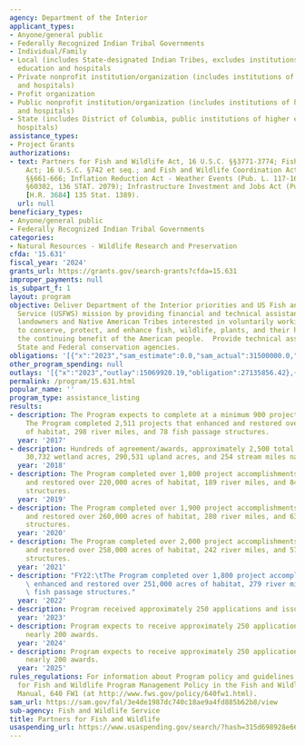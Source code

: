 ```yaml
---
agency: Department of the Interior
applicant_types:
- Anyone/general public
- Federally Recognized Indian Tribal Governments
- Individual/Family
- Local (includes State-designated Indian Tribes, excludes institutions of higher
  education and hospitals
- Private nonprofit institution/organization (includes institutions of higher education
  and hospitals)
- Profit organization
- Public nonprofit institution/organization (includes institutions of higher education
  and hospitals)
- State (includes District of Columbia, public institutions of higher education and
  hospitals)
assistance_types:
- Project Grants
authorizations:
- text: Partners for Fish and Wildlife Act, 16 U.S.C. §§3771-3774; Fish and Wildlife
    Act; 16 U.S.C. §742 et seq.; and Fish and Wildlife Coordination Act, 16 U.S.C.
    §§661-666; Inflation Reduction Act - Weather Events (Pub. L. 117-169 [H.R. 5376],
    §60302, 136 STAT. 2079); Infrastructure Investment and Jobs Act (Pub. L. 117-58
    [H.R. 3684] 135 Stat. 1389).
  url: null
beneficiary_types:
- Anyone/general public
- Federally Recognized Indian Tribal Governments
categories:
- Natural Resources - Wildlife Research and Preservation
cfda: '15.631'
fiscal_year: '2024'
grants_url: https://grants.gov/search-grants?cfda=15.631
improper_payments: null
is_subpart_f: 1
layout: program
objective: Deliver Department of the Interior priorities and US Fish and Wildlife
  Service (USFWS) mission by providing financial and technical assistance to private
  landowners and Native American Tribes interested in voluntarily working with USFWS
  to conserve, protect, and enhance fish, wildlife, plants, and their habitats for
  the continuing benefit of the American people.  Provide technical assistance to
  State and Federal conservation agencies.
obligations: '[{"x":"2023","sam_estimate":0.0,"sam_actual":31500000.0,"usa_spending_actual":31531999.86},{"x":"2024","sam_estimate":0.0,"sam_actual":15000000.0,"usa_spending_actual":28536883.03},{"x":"2025","sam_estimate":0.0,"sam_actual":15000000.0,"usa_spending_actual":17761921.61}]'
other_program_spending: null
outlays: '[{"x":"2023","outlay":15069920.19,"obligation":27135856.42},{"x":"2024","outlay":5564238.98,"obligation":24051382.18},{"x":"2025","outlay":2153298.4,"obligation":12946143.73}]'
permalink: /program/15.631.html
popular_name: ''
program_type: assistance_listing
results:
- description: The Program expects to complete at a minimum 900 project accomplishments.
    The Program completed 2,511 projects that enhanced and restored over 200,000 acres
    of habitat, 298 river miles, and 78 fish passage structures.
  year: '2017'
- description: Hundreds of agreement/awards, approximately 2,500 total accomplishments,
    30,732 wetland acres, 290,531 upland acres, and 254 stream miles nationwide
  year: '2018'
- description: The Program completed over 1,800 project accomplishments that enhanced
    and restored over 220,000 acres of habitat, 189 river miles, and 84 fish passage
    structures.
  year: '2019'
- description: The Program completed over 1,900 project accomplishments that enhanced
    and restored over 260,000 acres of habitat, 280 river miles, and 63 fish passage
    structures.
  year: '2020'
- description: The Program completed over 2,000 project accomplishments that enhanced
    and restored over 258,000 acres of habitat, 242 river miles, and 57 fish passage
    structures.
  year: '2021'
- description: "FY22:\tThe Program completed over 1,800 project accomplishments that\
    \ enhanced and restored over 251,000 acres of habitat, 279 river miles, and 60\
    \ fish passage structures."
  year: '2022'
- description: Program received approximately 250 applications and issued 193 awards.
  year: '2023'
- description: Program expects to receive approximately 250 applications and issue
    nearly 200 awards.
  year: '2024'
- description: Program expects to receive approximately 250 applications and issue
    nearly 200 awards.
  year: '2025'
rules_regulations: For information about Program policy and guidelines see the Partners
  for Fish and Wildlife Program Management Policy in the Fish and Wildlife Service
  Manual, 640 FW1 (at http://www.fws.gov/policy/640fw1.html).
sam_url: https://sam.gov/fal/3e4de1987dc740c18ae9a4fd885b62b8/view
sub-agency: Fish and Wildlife Service
title: Partners for Fish and Wildlife
usaspending_url: https://www.usaspending.gov/search/?hash=315d698928e6608dde42a31dd29907b2
---
```

